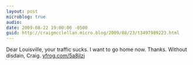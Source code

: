 ```yaml
---
layout: post
microblog: true
audio: 
date: 2009-08-22 19:00:00 -0500
guid: http://craigmcclellan.micro.blog/2009/08/23/t3497989223.html
---
```

Dear Louisville, your traffic sucks. I want to go home now. Thanks. Without disdain, Craig.  [yfrog.com/5a8jlzj](http://yfrog.com/5a8jlzj)
